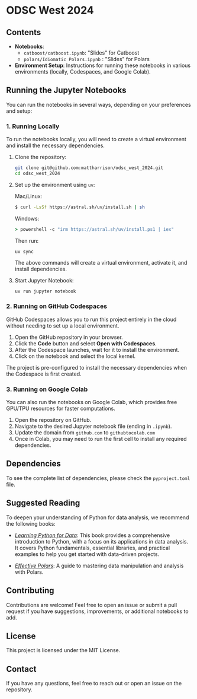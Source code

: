 # ODSC West 2024


## Contents

- **Notebooks**:
  - `catboost/catboost.ipynb`: "Slides" for Catboost
  - `polars/Idiomatic Polars.ipynb` : "Slides" for Polars
- **Environment Setup**: Instructions for running these notebooks in various environments (locally, Codespaces, and Google Colab).

## Running the Jupyter Notebooks

You can run the notebooks in several ways, depending on your preferences and setup:

### 1. Running Locally

To run the notebooks locally, you will need to create a virtual environment and install the necessary dependencies.

1. Clone the repository:
   ```sh
   git clone git@github.com:mattharrison/odsc_west_2024.git
   cd odsc_west_2024
   ```

2. Set up the environment using `uv`:

   Mac/Linux:
   ```sh
   $ curl -LsSf https://astral.sh/uv/install.sh | sh
   ```
   Windows:
   ```cmd
   > powershell -c "irm https://astral.sh/uv/install.ps1 | iex"
   ```

   Then run:
   ```
   uv sync
   ```

   The above commands will create a virtual environment, activate it, and install dependencies.

3. Start Jupyter Notebook:
   ```sh
   uv run jupyter notebook
   ```

### 2. Running on GitHub Codespaces

GitHub Codespaces allows you to run this project entirely in the cloud without needing to set up a local environment.

1. Open the GitHub repository in your browser.
2. Click the **Code** button and select **Open with Codespaces**.
3. After the Codespace launches, wait for it to install the environment.
4. Click on the notebook and select the local kernel.

The project is pre-configured to install the necessary dependencies when the Codespace is first created.

### 3. Running on Google Colab

You can also run the notebooks on Google Colab, which provides free GPU/TPU resources for faster computations.

1. Open the repository on GitHub.
2. Navigate to the desired Jupyter notebook file (ending in `.ipynb`).
3. Update the domain from `github.com` to `githubtocolab.com`
4. Once in Colab, you may need to run the first cell to install any required dependencies.

## Dependencies


To see the complete list of dependencies, please check the `pyproject.toml` file.

## Suggested Reading

To deepen your understanding of Python for data analysis, we recommend the following books:

- [*Learning Python for Data*](https://store.metasnake.com/learningpy): This book provides a comprehensive introduction to Python, with a focus on its applications in data analysis. It covers Python fundamentals, essential libraries, and practical examples to help you get started with data-driven projects.

- [*Effective Polars*](https://store.metasnake.com/a5018258-063b-4802-b395-34e75b6eeb5e): A guide to mastering data manipulation and analysis with Polars.

## Contributing

Contributions are welcome! Feel free to open an issue or submit a pull request if you have suggestions, improvements, or additional notebooks to add.

## License

This project is licensed under the MIT License.

## Contact

If you have any questions, feel free to reach out or open an issue on the repository.

